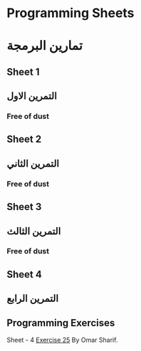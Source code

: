 # Programming Sheets
# تمارين البرمجة

## Sheet 1
## التمرين الاول
###  Free of dust

## Sheet 2
## التمرين الثاني

###  Free of dust

## Sheet 3
## التمرين الثالث
###  Free of dust

## Sheet 4
## التمرين الرابع
## Programming Exercises
<p class='util--hide'>Sheet - 4 <a href='https://github.com/th3blackscare/Programming-Sheets/tree/master/Sheet4/src/ex25'>Exercise 25</a> By Omar Sharif.</p>

